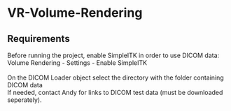 # VR-Volume-Rendering

## Requirements
Before running the project, enable SimpleITK in order to use DICOM data:
<br/>
Volume Rendering - Settings - Enable SimpleITK
<br/>
<br/>
On the DICOM Loader object select the directory with the folder containing DICOM data
<br/>
If needed, contact Andy for links to DICOM test data (must be downloaded seperately).
